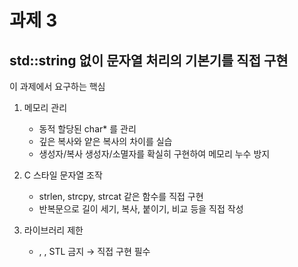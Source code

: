 # 과제 3

## std::string 없이 문자열 처리의 기본기를 직접 구현

이 과제에서 요구하는 핵심

1. 메모리 관리
    * 동적 할당된 char* 를 관리
    * 깊은 복사와 얕은 복사의 차이를 실습
    * 생성자/복사 생성자/소멸자를 확실히 구현하여 메모리 누수 방지

2. C 스타일 문자열 조작
    * strlen, strcpy, strcat 같은 함수를 직접 구현
    * 반복문으로 길이 세기, 복사, 붙이기, 비교 등을 직접 작성

3. 라이브러리 제한
    * <cstring>, <string>, STL 금지 → 직접 구현 필수